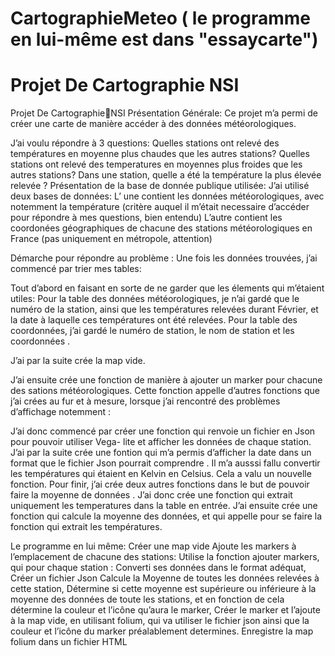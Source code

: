 # CartographieMeteo ( le programme en lui-même est dans "essaycarte")

# Projet De Cartographie NSI
Projet De CartographieNSI
Présentation Générale:
Ce projet m’a permi de créer une carte de manière accéder à des données météorologiques. 

J’ai voulu répondre à 3 questions:
Quelles stations ont relevé des températures en moyenne plus chaudes que les autres stations? 
Quelles stations ont relevé des temperatures en moyennes plus froides que les autres stations?
Dans une station, quelle a été la température la plus élevée relevée ?
Présentation de la base de donnée publique utilisée:
J’ai utilisé deux bases de données:
L’ une contient les données météorologiques, avec notemment la température (critère auquel il m’était necessaire d’accéder pour répondre à mes questions, bien entendu) 
L’autre contient les coordonées géographiques de chacune des stations météorologiques en France (pas uniquement en métropole, attention)
  

Démarche pour répondre au problème :
Une fois les données trouvées, j’ai commencé par trier mes tables:

Tout d’abord en faisant en sorte de ne garder que les élements qui m’étaient utiles:
Pour la table des données météorologiques, je n’ai gardé que le numéro de la station, ainsi que les températures relevées durant Février, et la date à laquelle ces températures ont été relevées.
Pour la table des coordonnées, j’ai gardé le numéro de station, le nom de station et les coordonnées .

J’ai par la suite crée la map vide.

J’ai ensuite crée une fonction de manière à ajouter un marker pour chacune des sations météorologiques. Cette fonction appelle d’autres fonctions que j’ai crées au fur et à mesure, lorsque j’ai rencontré des problèmes d’affichage notemment :

J’ai donc commencé par créer une fonction qui renvoie un fichier en Json pour pouvoir utiliser Vega- lite et afficher les données de chaque station.
J’ai par la suite crée une fontion qui m’a permis d’afficher la date dans un format que le fichier Json pourrait comprendre .
Il m’a ausssi fallu convertir les températures qui étaient en Kelvin en Celsius. Cela a valu un nouvelle fonction.
Pour finir, j’ai crée deux autres fonctions dans le but de pouvoir faire la moyenne de données . J’ai donc crée une fonction qui extrait uniquement les temperatures dans la table en entrée. J’ai ensuite crée une fonction qui calcule la moyenne des données, et qui appelle pour se faire la fonction qui extrait les températures.  


Le programme en lui même:
Créer une map vide 
Ajoute les markers à l’emplacement de chacune des stations:
Utilise la fonction ajouter markers, qui pour chaque station :
Converti ses données dans le format adéquat,
Créer un fichier Json
Calcule la Moyenne de toutes les données relevées à cette station,
Détermine si cette moyenne  est supérieure ou inférieure à la moyenne des données de  toute les stations, et en fonction de cela détermine la couleur et l’icône qu’aura le marker,
Créer le marker et l’ajoute à la map vide, en utilisant folium, qui va utiliser le fichier json ainsi que la couleur et l’icône du marker préalablement determines. 
Enregistre la map folium dans un fichier HTML
